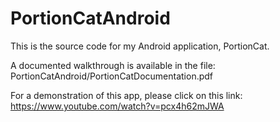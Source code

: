 # PortionCatAndroid
This is the source code for my Android application, PortionCat.

A documented walkthrough is available in the file:
PortionCatAndroid/PortionCatDocumentation.pdf

For a demonstration of this app, please click on this link:
https://www.youtube.com/watch?v=pcx4h62mJWA

